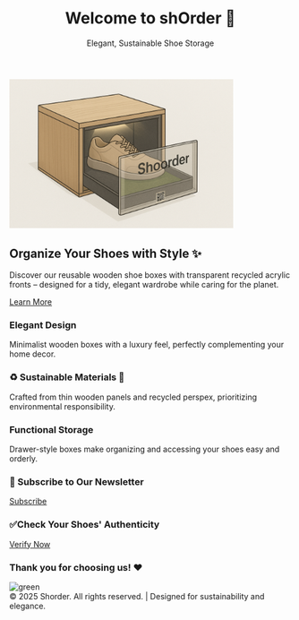 
</head>
<body>

  <header>
    <h1>Welcome to shOrder 👟</h1>
    <p>Elegant, Sustainable Shoe Storage</p>
  </header>

<img src="images/ChatGPT Image Aug 23, 2025, 05_00_49 PM.png" alt="Shoes in Shorder box" width="400">

  <section class="hero">
    <h2>Organize Your Shoes with Style ✨</h2>
    <p>Discover our reusable wooden shoe boxes with transparent recycled acrylic fronts – designed for a tidy, elegant wardrobe while caring for the planet.</p>
    <a href="#features">Learn More</a>
  </section>

  <section class="features" id="features">
    <div class="feature">
      <h3>Elegant Design</h3>
      <p>Minimalist wooden boxes with a luxury feel, perfectly complementing your home decor.</p>
    </div>
    <div class="feature">
      <h3>♻️ Sustainable Materials 🌱</h3>
      <p>Crafted from thin wooden panels and recycled perspex, prioritizing environmental responsibility.</p>
    </div>
    <div class="feature">
      <h3>Functional Storage</h3>
      <p>Drawer-style boxes make organizing and accessing your shoes easy and orderly.</p>
    </div>
  </section>

   <section class="newsletter">
    <h3> 🔔 Subscribe to Our Newsletter </h3>
    <a href="https://example.com/subscribe" target="_blank" class="button">Subscribe</a>
  </section>

  <section class="authenticity">
    <h3> ✅Check Your Shoes' Authenticity</h3>
    <a href="https://example.com/authenticate" target="_blank">Verify Now</a>
  </section>


  <section class="authenticity">
    <h3>Thank you for choosing us! ❤️</h3>
  </section>

  <img src="images/green.mp4" alt="green" width="400">


  
  <footer>
    &copy; 2025 Shorder. All rights reserved. | Designed for sustainability and elegance.
  </footer>

</body>
</html>
